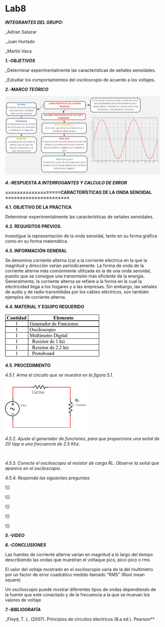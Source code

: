 # Lab8
***INTEGRANTES DEL GRUPO:***

_Adrian Salazar

_Juan Hurtado

_Martin Vaca

***1.-OBJETIVOS***

_Determinar experimentalmente las características de señales senoidales.

_Estudiar los comportamientos del osciloscopio de acuerdo a los voltajes.

***2.-MARCO TEÓRICO***

![](https://github.com/smvaca2/Lab8/blob/43c7ff94ba361608c5d10958862e054dfc9238e6/teo.PNG)

***4.-RESPUESTA A INTERROGANTES Y CALCULO DE ERROR***

**===================CARACTERÍSTICAS DE LA ONDA SENOIDAL ======================**

**4.1. OBJETIVO DE LA PRÁCTICA**

Determinar experimentalmente las características de señales senoidales.

**4.2. REQUISITOS PREVIOS.**

Investigue la representación de la onda senoidal, tanto en su forma gráfica como
en su forma matemática.

**4.3. INFORMACIÓN GENERAL**

Se denomina corriente alterna (ca) a la corriente eléctrica en la que la magnitud y
dirección varían periódicamente. La forma de onda de la corriente alterna más
comúnmente utilizada es la de una onda senoidal, puesto que se consigue una transmisión
más eficiente de la energía.
Generalmente, la corriente alterna se refiere a la forma en la cual la electricidad
llega a los hogares y a las empresas. Sin embargo, las señales de audio y de radio
transmitidas por los cables eléctricos, son también ejemplos de corriente alterna.

**4.4. MATERIAL Y EQUIPO REQUERIDO**

![](https://github.com/smvaca2/Lab8/blob/43c7ff94ba361608c5d10958862e054dfc9238e6/mat.PNG)

**4.5. PROCEDIMIENTO**

*4.5.1. Arme el circuito que se muestra en la figura 5.1.*

![](https://github.com/smvaca2/Lab8/blob/43c7ff94ba361608c5d10958862e054dfc9238e6/circuitp.PNG)

*4.5.2. Ajuste el generador de funciones, para que proporcione una señal de 20 Vpp a
una frecuencia de 2.5 Khz.*

![]()

*4.5.3. Conecte el osciloscopio al resistor de carga RL. Observe la señal que aparece en
el osciloscopio.*

*4.5.4. Responda las siguientes preguntas:*

![]

![]

![]

![]

![]

***5.-VIDEO***



***6.-CONCLUSIONES***

Las fuentes de corriente alterna varían en magnitud a lo largo del tiempo describiendo las ondas que muestran el voltaque pico, pico-pico o rms

El valor del voltaje mostrado en el osciloscopio varia de la del multímetro por un factor de error cuadrático medido llamado "RMS" (Root mean square)

Un osciloscopio puede mostrar diferentes tipos de ondas dependiendo de la fuente que este conactado y de la frecuencia a la que se muevan los valores de voltaje

***7.-BIBLIOGRAFÍA***

_Floyd, T. L. (2007). Principios de circuitos electricos (8.a ed.). Pearson**
